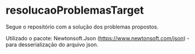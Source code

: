 # resolucaoProblemasTarget

Segue o repositório com a solução dos problemas propostos.

Utilizado o pacote: Newtonsoft.Json (https://www.newtonsoft.com/json) - para desserialização do arquivo json.
